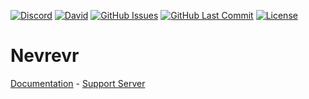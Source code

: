 [![Discord](https://img.shields.io/discord/449576301997588490.svg?label=Discord&logo=discord)](https://discord.gg/pfQz5Pq)
[![David](https://img.shields.io/david/Gleeny/Nevrevr.svg?logo=javascript&logoColor=white)](https://david-dm.org/Gleeny/Nevrevr)
[![GitHub Issues](https://img.shields.io/github/issues/Gleeny/Nevrevr.svg?logo=github&logoColor=white)](https://github.com/Gleeny/Nevrevr/issues)
[![GitHub Last Commit](https://img.shields.io/github/last-commit/Gleeny/Nevrevr.svg?logo=github&logoColor=white)](https://github.com/Gleeny/Nevrevr/commit/master)
[![License](https://img.shields.io/github/license/Gleeny/Nevrevr.svg?label=License&logo=github&logoColor=white)](./LICENSE)

# Nevrevr

[Documentation](https://gleeny.github.io/nevrevr/) - [Support Server](https://discordapp.com/invite/JbHX5U3)
